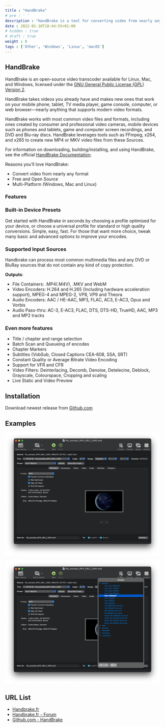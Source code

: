 ```yaml
---
title : "HandBrake"
# pre : ' '
description : "HandBrake is a tool for converting video from nearly any format to a selection of modern, widely supported codecs."
date : 2022-01-10T18:44:55+01:00
# hidden : true
# draft : true
weight : 0
tags : ['Other', 'Windows', 'Linux', 'macOS']
---
```


## HandBrake

HandBrake is an open-source video transcoder available for Linux, Mac, and Windows, licensed under the [GNU General Public License (GPL) Version 2](https://github.com/HandBrake/HandBrake/blob/master/LICENSE).

HandBrake takes videos you already have and makes new ones that work on your mobile phone, tablet, TV media player, game console, computer, or web browser—nearly anything that supports modern video formats.

HandBrake works with most common video files and formats, including ones created by consumer and professional video cameras, mobile devices such as phones and tablets, game and computer screen recordings, and DVD and Blu-ray discs. HandBrake leverages tools such as FFmpeg, x264, and x265 to create new MP4 or MKV video files from these Sources.

For information on downloading, building/installing, and using HandBrake, see the official [HandBrake Documentation](https://handbrake.fr/docs).

Reasons you’ll love HandBrake:

* Convert video from nearly any format
* Free and Open Source
* Multi-Platform (Windows, Mac and Linux)

### Features

### Built-in Device Presets

Get started with HandBrake in seconds by choosing a profile optimised for your device, or choose a universal profile for standard or high quality conversions. Simple, easy, fast. For those that want more choice, tweak many basic and advanced options to improve your encodes.

### Supported Input Sources

Handbrake can process most common multimedia files and any DVD or BluRay sources that do not contain any kind of copy protection.

**Outputs**:

* File Containers: .MP4(.M4V), .MKV and WebM
* Video Encoders: H.264 and H.265 (Including hardware acceleration support), MPEG-4 and MPEG-2, VP8, VP9 and Theora
* Audio Encoders: AAC / HE-AAC, MP3, FLAC, AC3, E-AC3, Opus and Vorbis
* Audio Pass-thru: AC-3, E-AC3, FLAC, DTS, DTS-HD, TrueHD, AAC, MP3 and MP2 tracks

### Even more features

* Title / chapter and range selection
* Batch Scan and Queueing of encodes
* Chapter Markers
* Subtitles (VobSub, Closed Captions CEA-608, SSA, SRT)
* Constant Quality or Average Bitrate Video Encoding
* Support for VFR and CFR
* Video Filters: Deinterlacing, Decomb, Denoise, Detelecine, Deblock, Grayscale, Colourspace, Cropping and scaling
* Live Static and Video Preview

## Installation

Download newest release from [Github.com](https://github.com/HandBrake/HandBrake/releases)

## Examples

![example](images/example1.png)

![example](images/example2.png)

## URL List

* [Handbrake.fr](https://handbrake.fr/)
* [Handbrake.fr - Forum](https://forum.handbrake.fr/)
* [Github.com - HandBrake](https://github.com/HandBrake/HandBrake)
